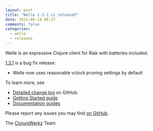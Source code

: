 ```yaml
---
layout: post
title: "Welle 1.3.1 is released"
date: 2012-09-19 00:27
comments: false
categories:
  - welle
  - releases
---
```


Welle is an expressive Clojure client for Riak with batteries included.

[1.3.1](https://clojars.org/com.novemberain/welle/versions/1.3.1) is a bug fix release:

 * Welle now uses reasonable vclock pruning settings by default

To learn more, see

 * [Detailed change log](https://github.com/michaelklishin/welle/blob/1.3.x-stable/ChangeLog.md) on GitHub.
 * [Getting Started guide](http://clojureriak.info/articles/getting_started.html)
 * [Documentation guides](http://clojureriak.info/)

Please report any issues you may find [on GitHub](http://github.com/michaelklishin/welle/issues).

The [ClojureWerkz](http://clojurewerkz.org) Team

